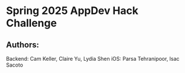 # Spring 2025 AppDev Hack Challenge

## Authors:
Backend: Cam Keller, Claire Yu, Lydia Shen
iOS: Parsa Tehranipoor, Isac Sacoto